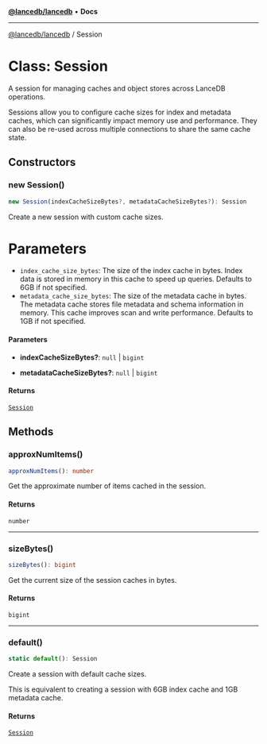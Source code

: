 [**@lancedb/lancedb**](../README.md) • **Docs**

***

[@lancedb/lancedb](../globals.md) / Session

# Class: Session

A session for managing caches and object stores across LanceDB operations.

Sessions allow you to configure cache sizes for index and metadata caches,
which can significantly impact memory use and performance. They can
also be re-used across multiple connections to share the same cache state.

## Constructors

### new Session()

```ts
new Session(indexCacheSizeBytes?, metadataCacheSizeBytes?): Session
```

Create a new session with custom cache sizes.

# Parameters

- `index_cache_size_bytes`: The size of the index cache in bytes.
  Index data is stored in memory in this cache to speed up queries.
  Defaults to 6GB if not specified.
- `metadata_cache_size_bytes`: The size of the metadata cache in bytes.
  The metadata cache stores file metadata and schema information in memory.
  This cache improves scan and write performance.
  Defaults to 1GB if not specified.

#### Parameters

* **indexCacheSizeBytes?**: `null` \| `bigint`

* **metadataCacheSizeBytes?**: `null` \| `bigint`

#### Returns

[`Session`](Session.md)

## Methods

### approxNumItems()

```ts
approxNumItems(): number
```

Get the approximate number of items cached in the session.

#### Returns

`number`

***

### sizeBytes()

```ts
sizeBytes(): bigint
```

Get the current size of the session caches in bytes.

#### Returns

`bigint`

***

### default()

```ts
static default(): Session
```

Create a session with default cache sizes.

This is equivalent to creating a session with 6GB index cache
and 1GB metadata cache.

#### Returns

[`Session`](Session.md)
